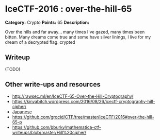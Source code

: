 # IceCTF-2016 : over-the-hill-65

**Category:** Crypto
**Points:** 65
**Description:**

Over the hills and far away... many times I've gazed, many times been bitten. Many dreams come true and some have silver linings, I live for my dream of a decrypted flag. crypted

## Writeup

(TODO)

## Other write-ups and resources

* http://rawsec.ml/en/IceCTF-65-Over-the-Hill-Cryptography/
* https://kinyabitch.wordpress.com/2016/08/26/icectf-cryptography-hill-cipher/
* [Japanese](https://ctftime.org/writeup/3819)
* https://github.com/grocid/CTF/tree/master/IceCTF/2016#over-the-hill-65-p
* https://github.com/bburky/mathematica-ctf-writeups/blob/master/Hill%20cipher/
